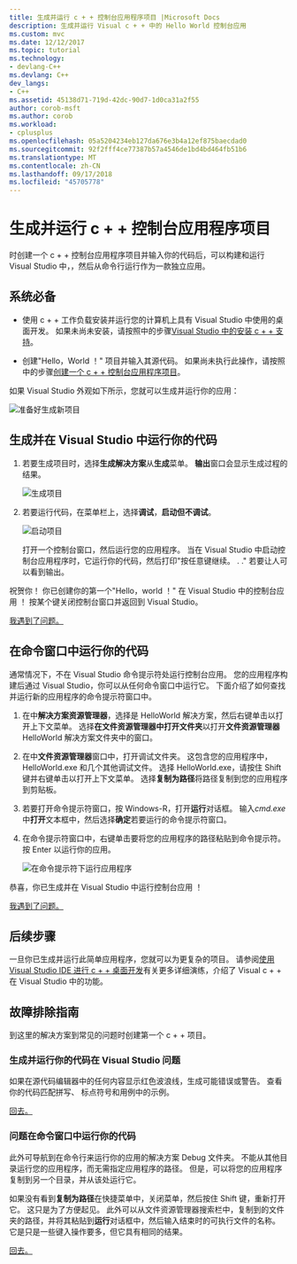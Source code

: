 ```yaml
---
title: 生成并运行 c + + 控制台应用程序项目 |Microsoft Docs
description: 生成并运行 Visual c + + 中的 Hello World 控制台应用
ms.custom: mvc
ms.date: 12/12/2017
ms.topic: tutorial
ms.technology:
- devlang-C++
ms.devlang: C++
dev_langs:
- C++
ms.assetid: 45138d71-719d-42dc-90d7-1d0ca31a2f55
author: corob-msft
ms.author: corob
ms.workload:
- cplusplus
ms.openlocfilehash: 05a5204234eb127da676e3b4a12ef875baecdad0
ms.sourcegitcommit: 92f2fff4ce77387b57a4546de1bd4bd464fb51b6
ms.translationtype: MT
ms.contentlocale: zh-CN
ms.lasthandoff: 09/17/2018
ms.locfileid: "45705778"
---
```

# <a name="build-and-run-a-c-console-app-project"></a>生成并运行 c + + 控制台应用程序项目

时创建一个 c + + 控制台应用程序项目并输入你的代码后，可以构建和运行 Visual Studio 中，，然后从命令行运行作为一款独立应用。

## <a name="prerequisites"></a>系统必备

- 使用 c + + 工作负载安装并运行您的计算机上具有 Visual Studio 中使用的桌面开发。 如果未尚未安装，请按照中的步骤[Visual Studio 中的安装 c + + 支持](../build/vscpp-step-0-installation.md)。

- 创建"Hello，World ！" 项目并输入其源代码。 如果尚未执行此操作，请按照中的步骤[创建一个 c + + 控制台应用程序项目](../build/vscpp-step-1-create.md)。

如果 Visual Studio 外观如下所示，您就可以生成并运行你的应用：

   ![准备好生成新项目](../build/media/vscpp-ready-to-build.png "准备好生成新项目")

## <a name="build-and-run-your-code-in-visual-studio"></a>生成并在 Visual Studio 中运行你的代码

1. 若要生成项目时，选择**生成解决方案**从**生成**菜单。 **输出**窗口会显示生成过程的结果。

   ![生成项目](../build/media/vscpp-build-solution.gif "生成项目")

1. 若要运行代码，在菜单栏上，选择**调试**，**启动但不调试**。

   ![启动项目](../build/media/vscpp-start-without-debugging.gif "启动项目")

    打开一个控制台窗口，然后运行您的应用程序。 当在 Visual Studio 中启动控制台应用程序时，它运行你的代码，然后打印"按任意键继续。 . ." 若要让人可以看到输出。

祝贺你！ 你已创建你的第一个"Hello，world ！" 在 Visual Studio 中的控制台应用 ！ 按某个键关闭控制台窗口并返回到 Visual Studio。

[我遇到了问题。](#build-and-run-your-code-in-visual-studio-issues)

## <a name="run-your-code-in-a-command-window"></a>在命令窗口中运行你的代码

通常情况下，不在 Visual Studio 命令提示符处运行控制台应用。 您的应用程序构建后通过 Visual Studio，你可以从任何命令窗口中运行它。 下面介绍了如何查找并运行新的应用程序的命令提示符窗口中。

1. 在中**解决方案资源管理器**，选择是 HelloWorld 解决方案，然后右键单击以打开上下文菜单。 选择**在文件资源管理器中打开文件夹**以打开**文件资源管理器**HelloWorld 解决方案文件夹中的窗口。

1. 在中**文件资源管理器**窗口中，打开调试文件夹。 这包含您的应用程序中，HelloWorld.exe 和几个其他调试文件。 选择 HelloWorld.exe，请按住 Shift 键并右键单击以打开上下文菜单。 选择**复制为路径**将路径复制到您的应用程序到剪贴板。

1. 若要打开命令提示符窗口，按 Windows-R，打开**运行**对话框。 输入*cmd.exe*中**打开**文本框中，然后选择**确定**若要运行的命令提示符窗口。

1. 在命令提示符窗口中，右键单击要将您的应用程序的路径粘贴到命令提示符。 按 Enter 以运行你的应用。

   ![在命令提示符下运行应用程序](../build/media/vscpp-run-in-cmd.gif "在命令提示符下运行应用")

恭喜，你已生成并在 Visual Studio 中运行控制台应用 ！

[我遇到了问题。](#run-your-code-in-a-command-window-issues)

## <a name="next-steps"></a>后续步骤

一旦你已生成并运行此简单应用程序，您就可以为更复杂的项目。 请参阅[使用 Visual Studio IDE 进行 c + + 桌面开发](../ide/using-the-visual-studio-ide-for-cpp-desktop-development.md)有关更多详细演练，介绍了 Visual c + + 在 Visual Studio 中的功能。

## <a name="troubleshooting-guide"></a>故障排除指南

到这里的解决方案到常见的问题时创建第一个 c + + 项目。

### <a name="build-and-run-your-code-in-visual-studio-issues"></a>生成并运行你的代码在 Visual Studio 问题

如果在源代码编辑器中的任何内容显示红色波浪线，生成可能错误或警告。 查看你的代码匹配拼写、 标点符号和用例中的示例。

[回去。](#build-and-run-your-code-in-visual-studio)

### <a name="run-your-code-in-a-command-window-issues"></a>问题在命令窗口中运行你的代码

此外可导航到在命令行来运行你的应用的解决方案 Debug 文件夹。 不能从其他目录运行您的应用程序，而无需指定应用程序的路径。 但是，可以将您的应用程序复制到另一个目录，并从该处运行它。

如果没有看到**复制为路径**在快捷菜单中，关闭菜单，然后按住 Shift 键，重新打开它。 这只是为了方便起见。 此外可以从文件资源管理器搜索栏中，复制到的文件夹的路径，并将其粘贴到**运行**对话框中，然后输入结束时的可执行文件的名称。 它是只是一些键入操作要多，但它具有相同的结果。

[回去。](#run-your-code-in-a-command-window)

<iframe src="" height="0" width="0" frameborder="0" name="frameTarget" />
